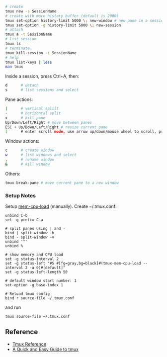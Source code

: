 ```sh
# create
tmux new -s SessionName
# create with more history buffer (default is 2000)
tmux set-option history-limit 5000 \; new-window # new pane in a session
tmux set-option -g history-limit 5000 \; new-session
# attach
tmux a -t SessionName 
# list session
tmux ls 
# terminate
tmux kill-session -t SessionName 
# help
tmux list-keys | less 
man tmux
```
Inside a session, press Ctrl+A, then:
```sh
d      # detach
s      # list sessions and select
```
Pane actions:
```sh
|      # vertical splilt
-      # horizontal split
x      # kill pane
Up/Down/Left/Right # move between panes
ESC + Up/Down/Left/Right # resize current pane
[      # enter scroll mode, use arrow up/down/mouse wheel to scroll, press `q` to quit
```
Window actions:
```sh
c      # create window
w      # list windows and select
,      # rename window
&      # kill window
```
Others:
```sh
tmux break-pane # move current pane to a new window
```

### Setup Notes
Setup [mem-cpu-load](https://github.com/thewtex/tmux-mem-cpu-load) (manually).
Create ~/.tmux.conf:
```
unbind C-b
set -g prefix C-a

# split panes using | and -
bind | split-window -h
bind - split-window -v
unbind '"'
unbind %

# show memory and CPU load
set -g status-interval 2
set -g status-left "#S #[fg=gray,bg=black]#(tmux-mem-cpu-load --interval 2 -a 0)#[default]"
set -g status-left-length 50

# default window start number: 1
set-option -g base-index 1

# Reload tmux config
bind r source-file ~/.tmux.conf
```
and run
```sh
tmux source-file ~/.tmux.conf
```

## Reference
- [Tmux Reference](http://wiki.fast.ai/index.php/Tmux)
- [A Quick and Easy Guide to tmux](http://www.hamvocke.com/blog/a-quick-and-easy-guide-to-tmux/)
